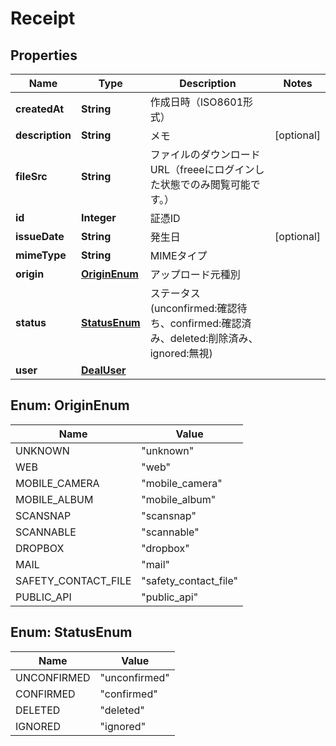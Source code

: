 

# Receipt

## Properties

Name | Type | Description | Notes
------------ | ------------- | ------------- | -------------
**createdAt** | **String** | 作成日時（ISO8601形式） | 
**description** | **String** | メモ |  [optional]
**fileSrc** | **String** | ファイルのダウンロードURL（freeeにログインした状態でのみ閲覧可能です。） | 
**id** | **Integer** | 証憑ID | 
**issueDate** | **String** | 発生日 |  [optional]
**mimeType** | **String** | MIMEタイプ | 
**origin** | [**OriginEnum**](#OriginEnum) | アップロード元種別 | 
**status** | [**StatusEnum**](#StatusEnum) | ステータス(unconfirmed:確認待ち、confirmed:確認済み、deleted:削除済み、ignored:無視) | 
**user** | [**DealUser**](DealUser.md) |  | 



## Enum: OriginEnum

Name | Value
---- | -----
UNKNOWN | &quot;unknown&quot;
WEB | &quot;web&quot;
MOBILE_CAMERA | &quot;mobile_camera&quot;
MOBILE_ALBUM | &quot;mobile_album&quot;
SCANSNAP | &quot;scansnap&quot;
SCANNABLE | &quot;scannable&quot;
DROPBOX | &quot;dropbox&quot;
MAIL | &quot;mail&quot;
SAFETY_CONTACT_FILE | &quot;safety_contact_file&quot;
PUBLIC_API | &quot;public_api&quot;



## Enum: StatusEnum

Name | Value
---- | -----
UNCONFIRMED | &quot;unconfirmed&quot;
CONFIRMED | &quot;confirmed&quot;
DELETED | &quot;deleted&quot;
IGNORED | &quot;ignored&quot;



